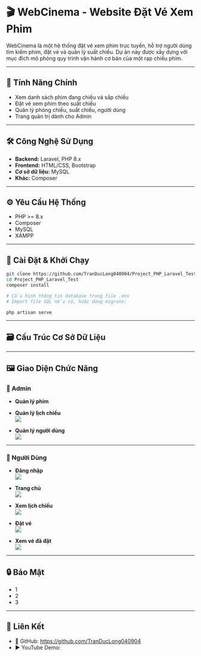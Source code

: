# 🎬 WebCinema - Website Đặt Vé Xem Phim

WebCinema là một hệ thống đặt vé xem phim trực tuyến, hỗ trợ người dùng tìm kiếm phim, đặt vé và quản lý suất chiếu. Dự án này được xây dựng với mục đích mô phỏng quy trình vận hành cơ bản của một rạp chiếu phim.

---

## 🚀 Tính Năng Chính

- Xem danh sách phim đang chiếu và sắp chiếu  
- Đặt vé xem phim theo suất chiếu  
- Quản lý phòng chiếu, suất chiếu, người dùng  
- Trang quản trị dành cho Admin  

---

## 🛠️ Công Nghệ Sử Dụng

- **Backend:** Laravel, PHP 8.x  
- **Frontend:** HTML/CSS, Bootstrap  
- **Cơ sở dữ liệu:** MySQL  
- **Khác:** Composer  

---

## ⚙️ Yêu Cầu Hệ Thống

- PHP >= 8.x 
- Composer  
- MySQL  
- XAMPP

---

## 🧩 Cài Đặt & Khởi Chạy

```bash
git clone https://github.com/TranDucLong040904/Project_PHP_Laravel_Test.git
cd Project_PHP_Laravel_Test
composer install

# Cấu hình thông tin database trong file .env
# Import file SQL nếu có, hoặc dùng migrate:

php artisan serve
```
---
## 🗃️ Cấu Trúc Cơ Sở Dữ Liệu



---
## 🖼️ Giao Diện Chức Năng

 ### 🔐 Admin

 - **Quản lý phim**  



 - **Quản lý lịch chiếu**  
  ![](./screenshots/admin_quan_ly_lich.png)

 - **Quản lý người dùng**  
  ![](./screenshots/admin_quan_ly_nguoi_dung.png)

---

 ### 👤 Người Dùng

 - **Đăng nhập**  
  ![](./screenshots/user_login.png)

 - **Trang chủ**  
  ![](./screenshots/user_home.png)

 - **Xem lịch chiếu**  
  ![](./screenshots/user_lich_chieu.png)

 - **Đặt vé**  
  ![](./screenshots/user_dat_ve.png)

 - **Xem vé đã đặt**  
  ![](./screenshots/user_ve_da_dat.png)


---
## 🔒 Bảo Mật
- 1
- 2
- 3


---

## 🔗 Liên Kết
- 🔗 GitHub: https://github.com/TranDucLong040904
- ▶️ YouTube Demo:

